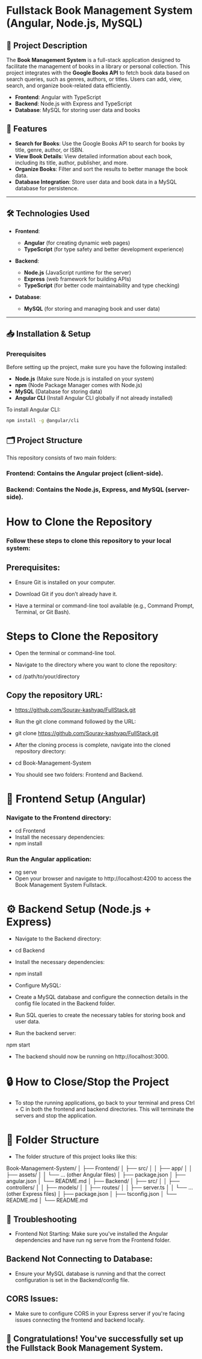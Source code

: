 # Fullstack Book Management System (Angular, Node.js, MySQL)

## 📖 Project Description

The **Book Management System** is a full-stack application designed to facilitate the management of books in a library or personal collection. This project integrates with the **Google Books API** to fetch book data based on search queries, such as genres, authors, or titles. Users can add, view, search, and organize book-related data efficiently.

- **Frontend**: Angular with TypeScript
- **Backend**: Node.js with Express and TypeScript
- **Database**: MySQL for storing user data and books

## 🚀 Features

- **Search for Books**: Use the Google Books API to search for books by title, genre, author, or ISBN.
- **View Book Details**: View detailed information about each book, including its title, author, publisher, and more.
- **Organize Books**: Filter and sort the results to better manage the book data.
- **Database Integration**: Store user data and book data in a MySQL database for persistence.

---

## 🛠️ Technologies Used

- **Frontend**:

  - **Angular** (for creating dynamic web pages)
  - **TypeScript** (for type safety and better development experience)

- **Backend**:

  - **Node.js** (JavaScript runtime for the server)
  - **Express** (web framework for building APIs)
  - **TypeScript** (for better code maintainability and type checking)

- **Database**:

  - **MySQL** (for storing and managing book and user data)

---

## 📥 Installation & Setup

### Prerequisites

Before setting up the project, make sure you have the following installed:

- **Node.js** (Make sure Node.js is installed on your system)
- **npm** (Node Package Manager comes with Node.js)
- **MySQL** (Database for storing data)
- **Angular CLI** (Install Angular CLI globally if not already installed)

To install Angular CLI:

```bash
npm install -g @angular/cli
```

## 🗂️ Project Structure

This repository consists of two main folders:

### Frontend: Contains the Angular project (client-side).

### Backend: Contains the Node.js, Express, and MySQL (server-side).

# How to Clone the Repository

### Follow these steps to clone this repository to your local system:

## Prerequisites:

- Ensure Git is installed on your computer.

- Download Git if you don’t already have it.

- Have a terminal or command-line tool available (e.g., Command Prompt, Terminal, or Git Bash).

# Steps to Clone the Repository

- Open the terminal or command-line tool.

- Navigate to the directory where you want to clone the repository:

- cd /path/to/your/directory

## Copy the repository URL:

- https://github.com/Sourav-kashyap/FullStack.git
- Run the git clone command followed by the URL:

- git clone https://github.com/Sourav-kashyap/FullStack.git

- After the cloning process is complete, navigate into the cloned repository directory:

- cd Book-Management-System
- You should see two folders: Frontend and Backend.

# 📂 Frontend Setup (Angular)

### Navigate to the Frontend directory:

- cd Frontend
- Install the necessary dependencies:
- npm install

### Run the Angular application:

- ng serve
- Open your browser and navigate to http://localhost:4200 to access the Book Management System Fullstack.

# ⚙️ Backend Setup (Node.js + Express)

- Navigate to the Backend directory:
- cd Backend
- Install the necessary dependencies:
- npm install
- Configure MySQL:

- Create a MySQL database and configure the connection details in the config file located in the Backend folder.

- Run SQL queries to create the necessary tables for storing book and user data.

- Run the backend server:

npm start

- The backend should now be running on http://localhost:3000.

# 🔒 How to Close/Stop the Project

- To stop the running applications, go back to your terminal and press Ctrl + C in both the frontend and backend directories. This will terminate the servers and stop the application.

# 📁 Folder Structure

- The folder structure of this project looks like this:

Book-Management-System/
│
├── Frontend/
│ ├── src/
│ │ ├── app/
│ │ ├── assets/
│ │ └── ... (other Angular files)
│ ├── package.json
│ ├── angular.json
│ └── README.md
│
├── Backend/
│ ├── src/
│ │ ├── controllers/
│ │ ├── models/
│ │ ├── routes/
│ │ ├── server.ts
│ │ └── ... (other Express files)
│ ├── package.json
│ ├── tsconfig.json
│ └── README.md
│
└── README.md

## 🚨 Troubleshooting

- Frontend Not Starting: Make sure you've installed the Angular dependencies and have run ng serve from the Frontend folder.

## Backend Not Connecting to Database:

- Ensure your MySQL database is running and that the correct configuration is set in the Backend/config file.

## CORS Issues:

- Make sure to configure CORS in your Express server if you're facing issues connecting the frontend and backend locally.

## 🎉 Congratulations! You've successfully set up the Fullstack Book Management System.
